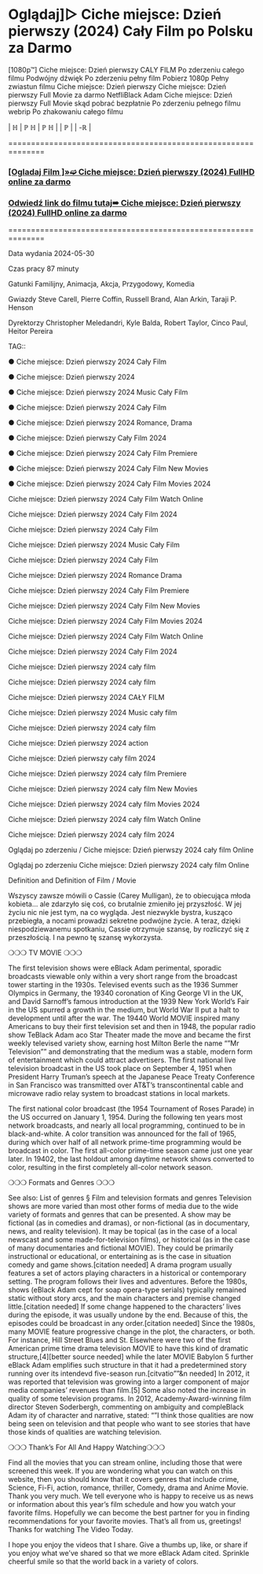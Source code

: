 # Oglądaj]▷ Ciche miejsce: Dzień pierwszy (2024) Cały Film po Polsku za Darmo
[1080p™] Ciche miejsce: Dzień pierwszy  CALY FILM Po zderzeniu całego filmu Podwójny dźwięk Po zderzeniu pełny film Pobierz 1080p Pełny zwiastun filmu Ciche miejsce: Dzień pierwszy  Ciche miejsce: Dzień pierwszy  Full Movie za darmo NetfliBlack Adam  Ciche miejsce: Dzień pierwszy  Full Movie skąd pobrać bezpłatnie Po zderzeniu pełnego filmu webrip Po zhakowaniu całego filmu

| ℍ | ℙ ℍ | ℙ ℍ | | ℙ | | -ℝ |

==============================================================

 

 <div class="markdown-heading" dir="auto"><h3 tabindex="-1" class="heading-element" dir="auto"><a href="https://cutt.ly/Pejeqx2j">[Ogladaj Film ]»➫ Ciche miejsce: Dzień pierwszy (2024) FullHD online za darmo</a></h3></p>

<div class="markdown-heading" dir="auto"><h3 tabindex="-1" class="heading-element" dir="auto"><a href="https://cutt.ly/Pejeqx2j">Odwiedź link do filmu tutaj➠ Ciche miejsce: Dzień pierwszy (2024) FullHD online za darmo</a></h3></p>


 

==============================================================

 

Data wydania 2024-05-30

 

 

Czas pracy 87 minuty

 

 

Gatunki Familijny, Animacja, Akcja, Przygodowy, Komedia

 

 

Gwiazdy Steve Carell, Pierre Coffin, Russell Brand, Alan Arkin, Taraji P. Henson


 

 

Dyrektorzy Christopher Meledandri, Kyle Balda, Robert Taylor, Cinco Paul, Heitor Pereira

 

 

 

TAG::

● Ciche miejsce: Dzień pierwszy  2024 Cały Film

 

● Ciche miejsce: Dzień pierwszy  2024

 

● Ciche miejsce: Dzień pierwszy  2024 Music Cały Film

 

● Ciche miejsce: Dzień pierwszy  2024 Cały Film

 

● Ciche miejsce: Dzień pierwszy  2024 Romance, Drama

 

● Ciche miejsce: Dzień pierwszy  Cały Film 2024

 

● Ciche miejsce: Dzień pierwszy  2024 Cały Film Premiere

 

● Ciche miejsce: Dzień pierwszy  2024 Cały Film New Movies

 

● Ciche miejsce: Dzień pierwszy  2024 Cały Film Movies 2024

 

Ciche miejsce: Dzień pierwszy  2024 Cały Film Watch Online

 

Ciche miejsce: Dzień pierwszy  2024 Cały Film 2024

 

Ciche miejsce: Dzień pierwszy  2024 Cały Film

 

Ciche miejsce: Dzień pierwszy  2024 Music Cały Film

 

Ciche miejsce: Dzień pierwszy  2024 Cały Film

 

Ciche miejsce: Dzień pierwszy  2024 Romance Drama

 

Ciche miejsce: Dzień pierwszy  2024 Cały Film Premiere

 

Ciche miejsce: Dzień pierwszy  2024 Cały Film New Movies

 

Ciche miejsce: Dzień pierwszy  2024 Cały Film Movies 2024

 

Ciche miejsce: Dzień pierwszy  2024 Cały Film Watch Online

 

Ciche miejsce: Dzień pierwszy  2024 Cały Film 2024

 

Ciche miejsce: Dzień pierwszy  2024 cały film

 

Ciche miejsce: Dzień pierwszy  2024 cały film

 

Ciche miejsce: Dzień pierwszy  2024 CAŁY FILM

 

Ciche miejsce: Dzień pierwszy  2024 Music cały film

 

Ciche miejsce: Dzień pierwszy  2024 cały film

 

Ciche miejsce: Dzień pierwszy  2024 action

 

Ciche miejsce: Dzień pierwszy  cały film 2024

 

Ciche miejsce: Dzień pierwszy  2024 cały film Premiere

 

Ciche miejsce: Dzień pierwszy  2024 cały film New Movies

 

Ciche miejsce: Dzień pierwszy  2024 cały film Movies 2024

 

Ciche miejsce: Dzień pierwszy  2024 cały film Watch Online

 

Ciche miejsce: Dzień pierwszy  2024 cały film 2024

 

Oglądaj po zderzeniu / Ciche miejsce: Dzień pierwszy  2024 cały film Online

 

Oglądaj po zderzeniu Ciche miejsce: Dzień pierwszy  2024 cały film Online

 

Definition and Definition of Film / Movie

 

Wszyscy zawsze mówili o Cassie (Carey Mulligan), że to obiecująca młoda kobieta... ale zdarzyło się coś, co brutalnie zmieniło jej przyszłość. W jej życiu nic nie jest tym, na co wygląda. Jest niezwykle bystra, kusząco przebiegła, a nocami prowadzi sekretne podwójne życie. A teraz, dzięki niespodziewanemu spotkaniu, Cassie otrzymuje szansę, by rozliczyć się z przeszłością. I na pewno tę szansę wykorzysta.

 

❍❍❍ TV MOVIE ❍❍❍

 

The first television shows were eBlack Adam perimental, sporadic broadcasts viewable only within a very short range from the broadcast tower starting in the 1930s. Televised events such as the 1936 Summer Olympics in Germany, the 19340 coronation of King George VI in the UK, and David Sarnoff’s famous introduction at the 1939 New York World’s Fair in the US spurred a growth in the medium, but World War II put a halt to development until after the war. The 19440 World MOVIE inspired many Americans to buy their first television set and then in 1948, the popular radio show TeBlack Adam aco Star Theater made the move and became the first weekly televised variety show, earning host Milton Berle the name “”Mr Television”” and demonstrating that the medium was a stable, modern form of entertainment which could attract advertisers. The first national live television broadcast in the US took place on September 4, 1951 when President Harry Truman’s speech at the Japanese Peace Treaty Conference in San Francisco was transmitted over AT&T’s transcontinental cable and microwave radio relay system to broadcast stations in local markets.

 

The first national color broadcast (the 1954 Tournament of Roses Parade) in the US occurred on January 1, 1954. During the following ten years most network broadcasts, and nearly all local programming, continued to be in black-and-white. A color transition was announced for the fall of 1965, during which over half of all network prime-time programming would be broadcast in color. The first all-color prime-time season came just one year later. In 19402, the last holdout among daytime network shows converted to color, resulting in the first completely all-color network season.

 

❍❍❍ Formats and Genres ❍❍❍

 

See also: List of genres § Film and television formats and genres Television shows are more varied than most other forms of media due to the wide variety of formats and genres that can be presented. A show may be fictional (as in comedies and dramas), or non-fictional (as in documentary, news, and reality television). It may be topical (as in the case of a local newscast and some made-for-television films), or historical (as in the case of many documentaries and fictional MOVIE). They could be primarily instructional or educational, or entertaining as is the case in situation comedy and game shows.[citation needed] A drama program usually features a set of actors playing characters in a historical or contemporary setting. The program follows their lives and adventures. Before the 1980s, shows (eBlack Adam cept for soap opera-type serials) typically remained static without story arcs, and the main characters and premise changed little.[citation needed] If some change happened to the characters’ lives during the episode, it was usually undone by the end. Because of this, the episodes could be broadcast in any order.[citation needed] Since the 1980s, many MOVIE feature progressive change in the plot, the characters, or both. For instance, Hill Street Blues and St. Elsewhere were two of the first American prime time drama television MOVIE to have this kind of dramatic structure,[4][better source needed] while the later MOVIE Babylon 5 further eBlack Adam emplifies such structure in that it had a predetermined story running over its intendevd five-season run.[citvatio””&n needed] In 2012, it was reported that television was growing into a larger component of major media companies’ revenues than film.[5] Some also noted the increase in quality of some television programs. In 2012, Academy-Award-winning film director Steven Soderbergh, commenting on ambiguity and compleBlack Adam ity of character and narrative, stated: “”I think those qualities are now being seen on television and that people who want to see stories that have those kinds of qualities are watching television.

 

❍❍❍ Thank’s For All And Happy Watching❍❍❍

 

Find all the movies that you can stream online, including those that were screened this week. If you are wondering what you can watch on this website, then you should know that it covers genres that include crime, Science, Fi-Fi, action, romance, thriller, Comedy, drama and Anime Movie. Thank you very much. We tell everyone who is happy to receive us as news or information about this year’s film schedule and how you watch your favorite films. Hopefully we can become the best partner for you in finding recommendations for your favorite movies. That’s all from us, greetings! Thanks for watching The Video Today.

 

I hope you enjoy the videos that I share. Give a thumbs up, like, or share if you enjoy what we’ve shared so that we more eBlack Adam cited. Sprinkle cheerful smile so that the world back in a variety of colors.
